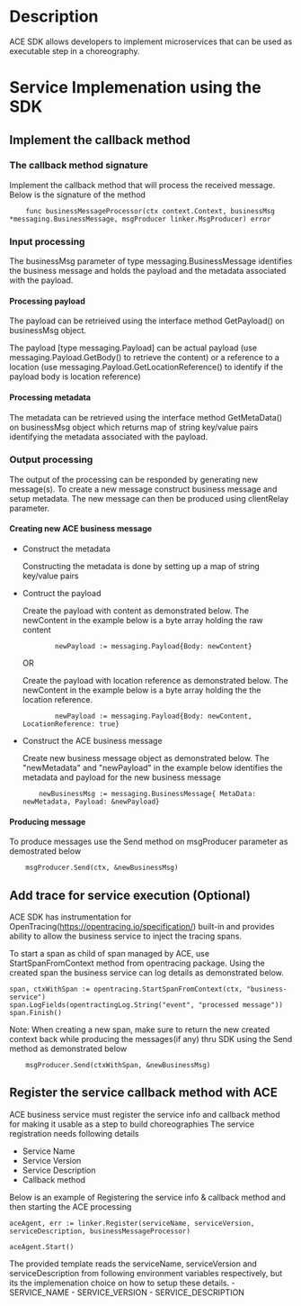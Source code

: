 # Description

ACE SDK allows developers to implement microservices that can be used as executable step in a choreography.

# Service Implemenation using the SDK
## Implement the callback method

### The callback method signature
Implement the callback method that will process the received message. Below is the signature of the method

```
    func businessMessageProcessor(ctx context.Context, businessMsg *messaging.BusinessMessage, msgProducer linker.MsgProducer) error
```

### Input processing

The businessMsg parameter of type messaging.BusinessMessage identifies the business message and holds the payload and the metadata associated with the payload. 

#### Processing payload

The payload can be retrieived using the interface method GetPayload() on businessMsg object. 

The payload [type messaging.Payload] can be actual payload (use messaging.Payload.GetBody() to retrieve the content) or a reference to a location (use messaging.Payload.GetLocationReference() to identify if the payload body is location reference)

#### Processing metadata

The metadata can be retrieved using the interface method GetMetaData() on businessMsg object which returns map of string key/value pairs identifying the metadata associated with the payload.

### Output processing
The output of the processing can be responded by generating new message(s). To create a new message construct business message and setup metadata. The new message can then be produced using clientRelay parameter. 

#### Creating new ACE business message
- Construct the metadata

    Constructing the metadata is done by setting up a map of string key/value pairs

- Contruct the payload

    Create the payload with content as demonstrated below. The newContent in the example below is a byte array holding the raw content
    ```
            newPayload := messaging.Payload{Body: newContent}
    ```

    OR

    Create the payload with location reference as demonstrated below. The newContent in the example below is a byte array holding the the location reference.
    ```
            newPayload := messaging.Payload{Body: newContent, LocationReference: true}
    ```

- Construct the ACE business message

    Create new business message object as demonstrated below. The "newMetadata" and "newPayload" in the example below identifies the metadata and payload for the new business message
    ```
        newBusinessMsg := messaging.BusinessMessage{ MetaData: newMetadata, Payload: &newPayload}
    ```

#### Producing message
To produce messages use the Send method on msgProducer parameter as demostrated below
```
    msgProducer.Send(ctx, &newBusinessMsg)
```

## Add trace for service execution (Optional)
ACE SDK has instrumentation for OpenTracing(https://opentracing.io/specification/) built-in and provides ability to allow the business service to inject the tracing spans.

To start a span as child of span managed by ACE, use StartSpanFromContext method from opentracing package. Using the created span the business service can log details as demonstrated below.

```
span, ctxWithSpan := opentracing.StartSpanFromContext(ctx, "business-service")
span.LogFields(opentractingLog.String("event", "processed message"))
span.Finish()
```

Note: When creating a new span, make sure to return the new created context back while producing the messages(if any) thru SDK using the Send method as demonstrated below
```
    msgProducer.Send(ctxWithSpan, &newBusinessMsg)
```

## Register the service callback method with ACE
ACE business service must register the service info and callback method for making it usable as a step to build choreographies
The service registration needs following details
- Service Name
- Service Version
- Service Description
- Callback method 

Below is an example of Registering the service info & callback method and then starting the ACE processing
```
aceAgent, err := linker.Register(serviceName, serviceVersion, serviceDescription, businessMessageProcessor)

aceAgent.Start()
```

The provided template reads the serviceName, serviceVersion and serviceDescription from following environment variables respectively, but its the implemenation choice on how to setup these details.
    - SERVICE_NAME
    - SERVICE_VERSION
    - SERVICE_DESCRIPTION
